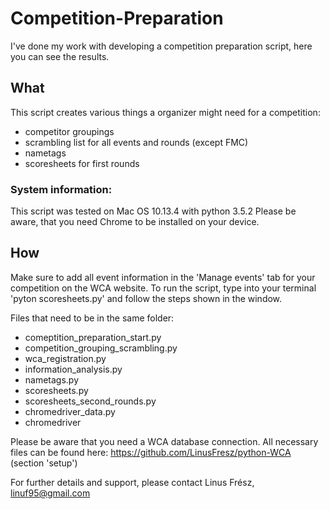 # Competition-Preparation
I've done my work with developing a competition preparation script, here you can see the results.

## What
This script creates various things a organizer might need for a competition:
- competitor groupings
- scrambling list for all events and rounds (except FMC)
- nametags
- scoresheets for first rounds
    
### System information: 
This script was tested on Mac OS 10.13.4 with python 3.5.2
Please be aware, that you need Chrome to be installed on your device.
    
## How
Make sure to add all event information in the 'Manage events' tab for your competition on the WCA website. To run the script, type into your terminal 'pyton scoresheets.py' and follow the steps shown in the window.
    
Files that need to be in the same folder:
- comeptition_preparation_start.py
- competition_grouping_scrambling.py
- wca_registration.py
- information_analysis.py
- nametags.py
- scoresheets.py
- scoresheets_second_rounds.py
- chromedriver_data.py
- chromedriver
    
Please be aware that you need a WCA database connection. All necessary files can be found here: https://github.com/LinusFresz/python-WCA (section 'setup') 
    
For further details and support, please contact Linus Frész, linuf95@gmail.com
